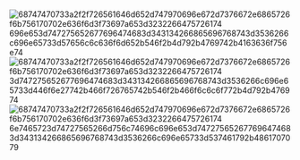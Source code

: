 #
![68747470733a2f2f726561646d652d747970696e672d7376672e6865726f6b756170702e636f6d3f73697a653d3232266475726174 696e653d747275652677696474683d343134266865696768743d3536266c696e65733d57656c6c636f6d652b546f2b4d792b4769742b4163636f756e74](https://user-images.githubusercontent.com/110269240/184518177-92468b12-0a6b-4d6e-842e-f1a25c820eaa.svg)
![68747470733a2f2f726561646d652d747970696e672d7376672e6865726f6b756170702e636f6d3f73697a653d3232266475726174 3d747275652677696474683d343134266865696768743d3536266c696e65733d446f6e27742b466f726765742b546f2b466f6c6c6f772b4d792b476974](https://user-images.githubusercontent.com/110269240/184518179-021ef03b-403d-4f36-b5cd-ee9cc506800f.svg)
![68747470733a2f2f726561646d652d747970696e672d7376672e6865726f6b756170702e636f6d3f73697a653d3232266475726174 6e7465723d74727565266d756c74696c696e653d747275652677696474683d343134266865696768743d3536266c696e65733d537461792b4861707079](https://user-images.githubusercontent.com/110269240/184518180-b6ccf2bb-f10f-4c11-9733-1841395393d4.svg)
